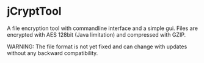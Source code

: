 jCryptTool
==========

A file encryption tool with commandline interface and a simple gui.
Files are encrypted with AES 128bit (Java limitation) and compressed with GZIP.

WARNING:
The file format is not yet fixed and can change with updates without any backward compatibility.
